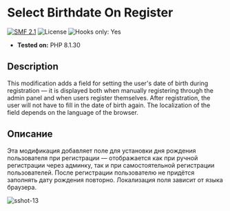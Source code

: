 # Select Birthdate On Register
[![SMF 2.1](https://img.shields.io/badge/SMF-2.1-ed6033.svg?style=flat)](https://github.com/SimpleMachines/SMF2.1)
![License](https://img.shields.io/github/license/dragomano/select-birthdate-on-register)
![Hooks only: Yes](https://img.shields.io/badge/Hooks%20only-YES-blue)

* **Tested on:** PHP 8.1.30

## Description
This modification adds a field for setting the user's date of birth during registration — it is displayed both when manually registering through the admin panel and when users register themselves. After registration, the user will not have to fill in the date of birth again. The localization of the field depends on the language of the browser.

## Описание
Эта модификация добавляет поле для установки дня рождения пользователя при регистрации — отображается как при ручной регистрации через админку, так и при самостоятельной регистрации пользователей. После регистрации пользователю не придётся заполнять дату рождения повторно. Локализация поля зависит от языка браузера.

![sshot-13](https://github.com/user-attachments/assets/fda53e66-7454-41e0-9844-038002b793b1)
